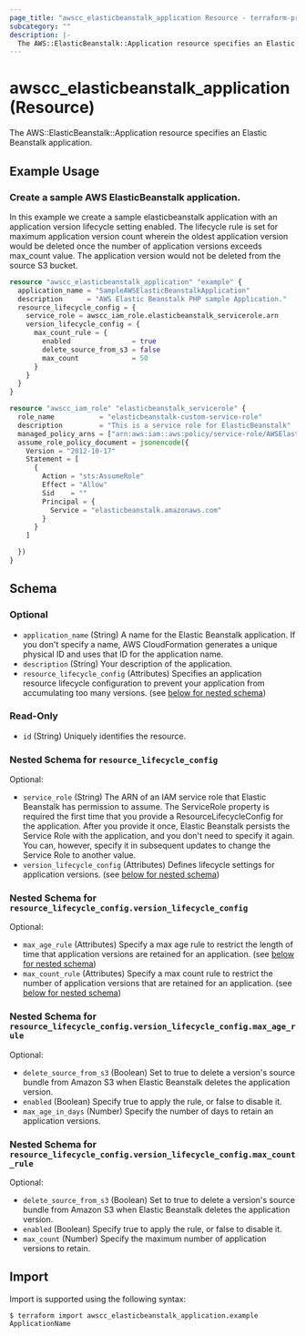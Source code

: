 ```yaml
---
page_title: "awscc_elasticbeanstalk_application Resource - terraform-provider-awscc"
subcategory: ""
description: |-
  The AWS::ElasticBeanstalk::Application resource specifies an Elastic Beanstalk application.
---
```


# awscc_elasticbeanstalk_application (Resource)

The AWS::ElasticBeanstalk::Application resource specifies an Elastic Beanstalk application.

## Example Usage

### Create a sample AWS ElasticBeanstalk application.
In this example we create a sample elasticbeanstalk application with an application version lifecycle setting enabled. The lifecycle rule is set for maximum application version count wherein the oldest application version would be deleted once the number of application versions exceeds max_count value. The application version would not be deleted from the source S3 bucket. 
```terraform
resource "awscc_elasticbeanstalk_application" "example" {
  application_name = "SampleAWSElasticBeanstalkApplication"
  description      = "AWS Elastic Beanstalk PHP sample Application."
  resource_lifecycle_config = {
    service_role = awscc_iam_role.elasticbeanstalk_servicerole.arn
    version_lifecycle_config = {
      max_count_rule = {
        enabled               = true
        delete_source_from_s3 = false
        max_count             = 50
      }
    }
  }
}

resource "awscc_iam_role" "elasticbeanstalk_servicerole" {
  role_name           = "elasticbeanstalk-custom-service-role"
  description         = "This is a service role for ElasticBeanstalk"
  managed_policy_arns = ["arn:aws:iam::aws:policy/service-role/AWSElasticBeanstalkEnhancedHealth", "arn:aws:iam::aws:policy/AWSElasticBeanstalkManagedUpdatesCustomerRolePolicy"]
  assume_role_policy_document = jsonencode({
    Version = "2012-10-17"
    Statement = [
      {
        Action = "sts:AssumeRole"
        Effect = "Allow"
        Sid    = ""
        Principal = {
          Service = "elasticbeanstalk.amazonaws.com"
        }
      }
    ]

  })
}
```


<!-- schema generated by tfplugindocs -->
## Schema

### Optional

- `application_name` (String) A name for the Elastic Beanstalk application. If you don't specify a name, AWS CloudFormation generates a unique physical ID and uses that ID for the application name.
- `description` (String) Your description of the application.
- `resource_lifecycle_config` (Attributes) Specifies an application resource lifecycle configuration to prevent your application from accumulating too many versions. (see [below for nested schema](#nestedatt--resource_lifecycle_config))

### Read-Only

- `id` (String) Uniquely identifies the resource.

<a id="nestedatt--resource_lifecycle_config"></a>
### Nested Schema for `resource_lifecycle_config`

Optional:

- `service_role` (String) The ARN of an IAM service role that Elastic Beanstalk has permission to assume. The ServiceRole property is required the first time that you provide a ResourceLifecycleConfig for the application. After you provide it once, Elastic Beanstalk persists the Service Role with the application, and you don't need to specify it again. You can, however, specify it in subsequent updates to change the Service Role to another value.
- `version_lifecycle_config` (Attributes) Defines lifecycle settings for application versions. (see [below for nested schema](#nestedatt--resource_lifecycle_config--version_lifecycle_config))

<a id="nestedatt--resource_lifecycle_config--version_lifecycle_config"></a>
### Nested Schema for `resource_lifecycle_config.version_lifecycle_config`

Optional:

- `max_age_rule` (Attributes) Specify a max age rule to restrict the length of time that application versions are retained for an application. (see [below for nested schema](#nestedatt--resource_lifecycle_config--version_lifecycle_config--max_age_rule))
- `max_count_rule` (Attributes) Specify a max count rule to restrict the number of application versions that are retained for an application. (see [below for nested schema](#nestedatt--resource_lifecycle_config--version_lifecycle_config--max_count_rule))

<a id="nestedatt--resource_lifecycle_config--version_lifecycle_config--max_age_rule"></a>
### Nested Schema for `resource_lifecycle_config.version_lifecycle_config.max_age_rule`

Optional:

- `delete_source_from_s3` (Boolean) Set to true to delete a version's source bundle from Amazon S3 when Elastic Beanstalk deletes the application version.
- `enabled` (Boolean) Specify true to apply the rule, or false to disable it.
- `max_age_in_days` (Number) Specify the number of days to retain an application versions.


<a id="nestedatt--resource_lifecycle_config--version_lifecycle_config--max_count_rule"></a>
### Nested Schema for `resource_lifecycle_config.version_lifecycle_config.max_count_rule`

Optional:

- `delete_source_from_s3` (Boolean) Set to true to delete a version's source bundle from Amazon S3 when Elastic Beanstalk deletes the application version.
- `enabled` (Boolean) Specify true to apply the rule, or false to disable it.
- `max_count` (Number) Specify the maximum number of application versions to retain.

## Import

Import is supported using the following syntax:

```shell
$ terraform import awscc_elasticbeanstalk_application.example ApplicationName
```
